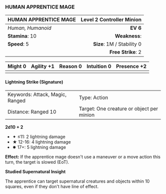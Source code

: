 ### HUMAN APPRENTICE MAGE

| HUMAN APPRENTICE MAGE | **Level 2 Controller Minion** |
| :-------------------- | ----------------------------: |
| *Human, Humanoid*     |                      **EV 6** |
| **Stamina**: 10       |                 **Weakness**: |
| **Speed**: 5          |    **Size**: 1M / Stability 0 |
|                       |            **Free Strike**: 2 |

| **Might** 0 | **Agility** +1 | **Reason** 0 | **Intuition** 0 | **Presence** +2 |
| ----------- | -------------- | ------------ | --------------- | --------------- |
|             |                |              |                 |                 |

#### Lightning Strike (Signature)

|                                 |                                           |
| :------------------------------ | :---------------------------------------- |
| Keywords: Attack, Magic, Ranged | Type: Action                              |
| Distance: Ranged 10             | Target: One creature or object per minion |

**2d10 + 2**

- ✦ ≤11: 2 lightning damage
- ★ 12-16: 4 lightning damage
- ✸ 17+: 5 lightning damage

**Effect:** If the apprentice mage doesn't use a maneuver or a move action this turn, the target is slowed (EoT).

**Studied Supernatural Insight**

The apprentice can target supernatural creatures and objects within 10 squares, even if they don't have line of effect.
